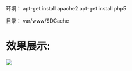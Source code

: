 环境：
apt-get install apache2
apt-get install php5

目录：
var/www/SDCache

# 效果展示:
<img src="http://img.blog.csdn.net/20170110113310257?watermark/2/text/aHR0cDovL2Jsb2cuY3Nkbi5uZXQvcXFfMTU0Mzc2Mjk=/font/5a6L5L2T/fontsize/400/fill/I0JBQkFCMA==/dissolve/70/gravity/SouthEast"  />
